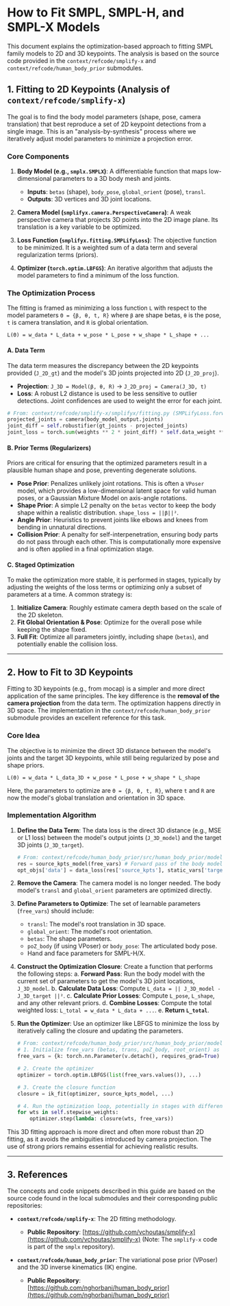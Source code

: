# How to Fit SMPL, SMPL-H, and SMPL-X Models

This document explains the optimization-based approach to fitting SMPL family models to 2D and 3D keypoints. The analysis is based on the source code provided in the `context/refcode/smplify-x` and `context/refcode/human_body_prior` submodules.

## 1. Fitting to 2D Keypoints (Analysis of `context/refcode/smplify-x`)

The goal is to find the body model parameters (shape, pose, camera translation) that best reproduce a set of 2D keypoint detections from a single image. This is an "analysis-by-synthesis" process where we iteratively adjust model parameters to minimize a projection error.

### Core Components

1.  **Body Model (e.g., `smplx.SMPLX`)**: A differentiable function that maps low-dimensional parameters to a 3D body mesh and joints.
    - **Inputs**: `betas` (shape), `body_pose`, `global_orient` (pose), `transl`.
    - **Outputs**: 3D vertices and 3D joint locations.

2.  **Camera Model (`smplifyx.camera.PerspectiveCamera`)**: A weak perspective camera that projects 3D points into the 2D image plane. Its translation is a key variable to be optimized.

3.  **Loss Function (`smplifyx.fitting.SMPLifyLoss`)**: The objective function to be minimized. It is a weighted sum of a data term and several regularization terms (priors).

4.  **Optimizer (`torch.optim.LBFGS`)**: An iterative algorithm that adjusts the model parameters to find a minimum of the loss function.

### The Optimization Process

The fitting is framed as minimizing a loss function `L` with respect to the model parameters `Θ = {β, θ, t, R}` where `β` are shape betas, `θ` is the pose, `t` is camera translation, and `R` is global orientation.

`L(Θ) = w_data * L_data + w_pose * L_pose + w_shape * L_shape + ...`

#### A. Data Term

The data term measures the discrepancy between the 2D keypoints provided (`J_2D_gt`) and the model's 3D joints projected into 2D (`J_2D_proj`).

- **Projection**: `J_3D = Model(β, θ, R)` -> `J_2D_proj = Camera(J_3D, t)`
- **Loss**: A robust L2 distance is used to be less sensitive to outlier detections. Joint confidences are used to weight the error for each joint.

```python
# From: context/refcode/smplify-x/smplifyx/fitting.py (SMPLifyLoss.forward)
projected_joints = camera(body_model_output.joints)
joint_diff = self.robustifier(gt_joints - projected_joints)
joint_loss = torch.sum(weights ** 2 * joint_diff) * self.data_weight ** 2
```

#### B. Prior Terms (Regularizers)

Priors are critical for ensuring that the optimized parameters result in a plausible human shape and pose, preventing degenerate solutions.

- **Pose Prior**: Penalizes unlikely joint rotations. This is often a `VPoser` model, which provides a low-dimensional latent space for valid human poses, or a Gaussian Mixture Model on axis-angle rotations.
- **Shape Prior**: A simple L2 penalty on the `betas` vector to keep the body shape within a realistic distribution. `shape_loss = ||β||²`.
- **Angle Prior**: Heuristics to prevent joints like elbows and knees from bending in unnatural directions.
- **Collision Prior**: A penalty for self-interpenetration, ensuring body parts do not pass through each other. This is computationally more expensive and is often applied in a final optimization stage.

#### C. Staged Optimization

To make the optimization more stable, it is performed in stages, typically by adjusting the weights of the loss terms or optimizing only a subset of parameters at a time. A common strategy is:
1.  **Initialize Camera**: Roughly estimate camera depth based on the scale of the 2D skeleton.
2.  **Fit Global Orientation & Pose**: Optimize for the overall pose while keeping the shape fixed.
3.  **Full Fit**: Optimize all parameters jointly, including shape (`betas`), and potentially enable the collision loss.

---

## 2. How to Fit to 3D Keypoints

Fitting to 3D keypoints (e.g., from mocap) is a simpler and more direct application of the same principles. The key difference is the **removal of the camera projection** from the data term. The optimization happens directly in 3D space. The implementation in the `context/refcode/human_body_prior` submodule provides an excellent reference for this task.

### Core Idea

The objective is to minimize the direct 3D distance between the model's joints and the target 3D keypoints, while still being regularized by pose and shape priors.

`L(Θ) = w_data * L_data_3D + w_pose * L_pose + w_shape * L_shape`

Here, the parameters to optimize are `Θ = {β, θ, t, R}`, where `t` and `R` are now the model's global translation and orientation in 3D space.

### Implementation Algorithm

1.  **Define the Data Term**: The data loss is the direct 3D distance (e.g., MSE or L1 loss) between the model's output joints (`J_3D_model`) and the target 3D joints (`J_3D_target`).

    ```python
    # From: context/refcode/human_body_prior/src/human_body_prior/models/ik_engine.py (ik_fit)
    res = source_kpts_model(free_vars) # Forward pass of the body model
    opt_objs['data'] = data_loss(res['source_kpts'], static_vars['target_kpts'])
    ```

2.  **Remove the Camera**: The camera model is no longer needed. The body model's `transl` and `global_orient` parameters are optimized directly.

3.  **Define Parameters to Optimize**: The set of learnable parameters (`free_vars`) should include:
    - `transl`: The model's root translation in 3D space.
    - `global_orient`: The model's root orientation.
    - `betas`: The shape parameters.
    - `poZ_body` (if using VPoser) or `body_pose`: The articulated body pose.
    - Hand and face parameters for SMPL-H/X.

4.  **Construct the Optimization Closure**: Create a function that performs the following steps:
    a. **Forward Pass**: Run the body model with the current set of parameters to get the model's 3D joint locations, `J_3D_model`.
    b. **Calculate Data Loss**: Compute `L_data = || J_3D_model - J_3D_target ||²`.
    c. **Calculate Prior Losses**: Compute `L_pose`, `L_shape`, and any other relevant priors.
    d. **Combine Losses**: Compute the total weighted loss: `L_total = w_data * L_data + ...`.
    e. **Return `L_total`**.

5.  **Run the Optimizer**: Use an optimizer like LBFGS to minimize the loss by iteratively calling the closure and updating the parameters.

    ```python
    # From: context/refcode/human_body_prior/src/human_body_prior/models/ik_engine.py (IK_Engine.forward)
    # 1. Initialize free_vars (betas, trans, poZ_body, root_orient) as torch.nn.Parameter
    free_vars = {k: torch.nn.Parameter(v.detach(), requires_grad=True) ... }

    # 2. Create the optimizer
    optimizer = torch.optim.LBFGS(list(free_vars.values()), ...)

    # 3. Create the closure function
    closure = ik_fit(optimizer, source_kpts_model, ...)

    # 4. Run the optimization loop, potentially in stages with different weights
    for wts in self.stepwise_weights:
        optimizer.step(lambda: closure(wts, free_vars))
    ```

This 3D fitting approach is more direct and often more robust than 2D fitting, as it avoids the ambiguities introduced by camera projection. The use of strong priors remains essential for achieving realistic results.

---

## 3. References

The concepts and code snippets described in this guide are based on the source code found in the local submodules and their corresponding public repositories:

-   **`context/refcode/smplify-x`**: The 2D fitting methodology.
    -   **Public Repository**: [https://github.com/vchoutas/smplify-x](https://github.com/vchoutas/smplify-x) (Note: The `smplify-x` code is part of the `smplx` repository).

-   **`context/refcode/human_body_prior`**: The variational pose prior (VPoser) and the 3D inverse kinematics (IK) engine.
    -   **Public Repository**: [https://github.com/nghorbani/human_body_prior](https://github.com/nghorbani/human_body_prior)